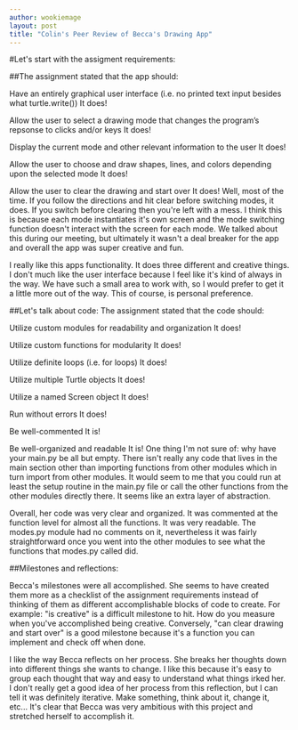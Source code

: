 ```yaml
---
author: wookiemage
layout: post
title: "Colin's Peer Review of Becca's Drawing App"
---
```


#Let\'s start with the assigment requirements:

##The assignment stated that the app should:

Have an entirely graphical user interface (i.e. no printed text input besides what turtle.write())
 It does!
 
Allow the user to select a drawing mode that changes the program’s repsonse to clicks and/or keys
 It does!
 
Display the current mode and other relevant information to the user
 It does!
 
Allow the user to choose and draw shapes, lines, and colors depending upon the selected mode
 It does!
 
Allow the user to clear the drawing and start over
 It does! Well, most of the time. If you follow the directions and hit clear before switching modes, it does. If you switch before clearing then you're left with a mess. I think this is because each mode instantiates it's own screen and the mode switching function doesn't interact with the screen for each mode. We talked about this during our meeting, but ultimately it wasn't a deal breaker for the app and overall the app was super creative and fun.
 
I really like this apps functionality. It does three different and creative things. I don't much like the user interface because I feel like it's kind of always in the way. We have such a small area to work with, so I would prefer to get it a little more out of the way. This of course, is personal preference.

##Let\'s talk about code:
The assignment stated that the code should:

Utilize custom modules for readability and organization
It does!

Utilize custom functions for modularity
It does!

Utilize definite loops (i.e. for loops)
It does!

Utilize multiple Turtle objects
It does!

Utilize a named Screen object
It does!

Run without errors
It does!

Be well-commented
It is!

Be well-organized and readable
It is! One thing I'm not sure of: why have your main.py be all but empty. There isn't really any code that lives in the main section other than importing functions from other modules which in turn import from other modules. It would seem to me that you could run at least the setup routine in the main.py file or call the other functions from the other modules directly there. It seems like an extra layer of abstraction.

Overall, her code was very clear and organized. It was commented at the function level for almost all the functions. It was very readable. The modes.py module had no comments on it, nevertheless it was fairly straightforward once you went into the other modules to see what the functions that modes.py called did.

##Milestones and reflections:

Becca\'s milestones were all accomplished. She seems to have created them more as a checklist of the assignment requirements instead of thinking of them as different accomplishable blocks of code to create. For example: "is creative" is a difficult milestone to hit. How do you measure when you've accomplished being creative. Conversely, "can clear drawing and start over" is a good milestone because it's a function you can implement and check off when done.

I like the way Becca reflects on her process. She breaks her thoughts down into different things she wants to change. I like this because it's easy to group each thought that way and easy to understand what things irked her. I don't really get a good idea of her process from this reflection, but I can tell it was definitely iterative. Make something, think about it, change it, etc...
It's clear that Becca was very ambitious with this project and stretched herself to accomplish it. 

